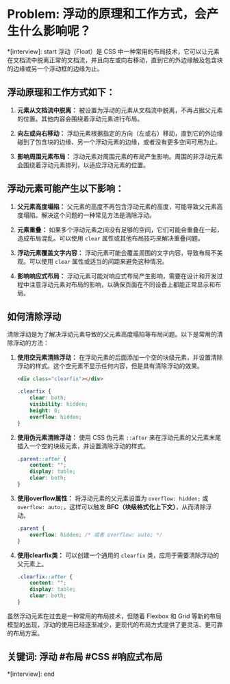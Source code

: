 # Problem: 浮动的原理和工作方式，会产生什么影响呢？

*[interview]: start
浮动（Float）是 CSS 中一种常用的布局技术，它可以让元素在文档流中脱离正常的文档流，并且向左或向右移动，直到它的外边缘触及包含块的边缘或另一个浮动框的边缘为止。

## 浮动原理和工作方式如下：

1. **元素从文档流中脱离：** 被设置为浮动的元素从文档流中脱离，不再占据父元素的位置。其他内容会围绕着浮动元素进行布局。

2. **向左或向右移动：** 浮动元素根据指定的方向（左或右）移动，直到它的外边缘碰到了包含块的边缘、另一个浮动元素的边缘，或者没有更多空间可用为止。

3. **影响周围元素布局：** 浮动元素对周围元素的布局产生影响。周围的非浮动元素会围绕着浮动元素排列，以适应浮动元素的位置。

## 浮动元素可能产生以下影响：

1. **父元素高度塌陷：** 父元素的高度不再包含浮动元素的高度，可能导致父元素高度塌陷。解决这个问题的一种常见方法是清除浮动。

2. **元素重叠：** 如果多个浮动元素之间没有足够的空间，它们可能会重叠在一起，造成布局混乱。可以使用 `clear` 属性或其他布局技巧来解决重叠问题。

3. **浮动元素覆盖文字内容：** 浮动元素可能会覆盖周围的文字内容，导致布局不美观。可以使用 `clear` 属性或适当的间距来避免这种情况。

4. **影响响应式布局：** 浮动元素可能对响应式布局产生影响，需要在设计和开发过程中注意浮动元素对布局的影响，以确保页面在不同设备上都能正常显示和布局。

## 如何清除浮动
清除浮动是为了解决浮动元素导致的父元素高度塌陷等布局问题。以下是常用的清除浮动的方法：

1. **使用空元素清除浮动：** 在浮动元素的后面添加一个空的块级元素，并设置清除浮动的样式。这个空元素不显示任何内容，但是具有清除浮动的效果。

    ```html
    <div class="clearfix"></div>
    ```

    ```css
    .clearfix {
        clear: both;
        visibility: hidden;
        height: 0;
        overflow: hidden;
    }
    ```

2. **使用伪元素清除浮动：** 使用 CSS 伪元素 `::after` 来在浮动元素的父元素末尾插入一个空的块级元素，并设置清除浮动的样式。

    ```css
    .parent::after {
        content: "";
        display: table;
        clear: both;
    }
    ```

3. **使用overflow属性：** 将浮动元素的父元素设置为 `overflow: hidden;` 或 `overflow: auto;`，这样可以触发 **BFC（块级格式化上下文）**，从而清除浮动。

    ```css
    .parent {
        overflow: hidden; /* 或者 overflow: auto; */
    }
    ```

4. **使用clearfix类：** 可以创建一个通用的 `clearfix` 类，应用于需要清除浮动的父元素上。

    ```css
    .clearfix::after {
        content: "";
        display: table;
        clear: both;
    }
    ```

虽然浮动元素在过去是一种常用的布局技术，但随着 Flexbox 和 Grid 等新的布局模型的出现，浮动的使用已经逐渐减少，更现代的布局方式提供了更灵活、更可靠的布局方案。
## 关键词: 浮动 #布局 #CSS #响应式布局
*[interview]: end
